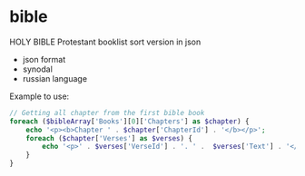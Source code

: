 # bible
HOLY BIBLE Protestant booklist sort version in json

+ json format
+ synodal
+ russian language

Example to use:
```php
// Getting all chapter from the first bible book
foreach ($bibleArray['Books'][0]['Chapters'] as $chapter) {
    echo '<p><b>Chapter ' . $chapter['ChapterId'] . '</b></p>';
    foreach ($chapter['Verses'] as $verses) {
        echo '<p>' . $verses['VerseId'] . '. ' .  $verses['Text'] . '</p>';
    }
}
```
